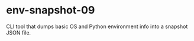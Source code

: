 # env-snapshot-09
CLI tool that dumps basic OS and Python environment info into a snapshot JSON file.

